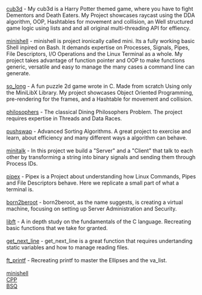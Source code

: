 [cub3d](https://github.com/42rteles-f/cub3d) - My cub3d is a Harry Potter themed game, where you have to fight Dementors and Death Eaters. My Project showcases raycast using the DDA algorithm, OOP, Hashtables for movement and collision, an Well structured game logic using lists and and all original multi-threading API for effiency.<br><br>
[minishell](https://github.com/42rteles-f/minishell) - minishell is project ironically called mini. Its a fully working basic Shell inpired on Bash. It demands expertise on Processes, Signals, Pipes, File Descriptors, I/O Operations and the Linux Terminal as a whole. My project takes advantage of function pointer and OOP to make functions generic, versatile and easy to manage the many cases a command line can generate.<br><br>
[so_long](https://github.com/42rteles-f/so_long) - A fun puzzle 2d game wrote in C. Made from scratch Using only the MiniLibX Library. My project showcases Object Oriented Programming, pre-rendering for the frames, and a Hashtable for movement and collision. <br><br>
[philosophers](https://github.com/42rteles-f/philosophers) - The classical Dining Philosophers Problem. The project requires expertise in Threads and Data Races.<br><br>
[pushswap](https://github.com/42rteles-f/pushswap) - Advanced Sorting Algorithms. A great project to exercise and learn, about efficiency and many different ways a algorithm can behave. <br><br>
[minitalk](https://github.com/42rteles-f/minitalk) - In this project we build a "Server" and a "Client" that talk to each other by transforming a string into binary signals and sending them through Process IDs. <br><br>
[pipex](https://github.com/42rteles-f/pipex) - Pipex is a Project about understanding how Linux Commands, Pipes and File Descriptors behave. Here we replicate a small part of what a terminal is.<br><br>
[born2beroot](https://github.com/42rteles-f/born2beroot) - born2beroot, as the name suggests, is creating a virtual machine, focusing on setting up Server Administration and Security.<br><br>
[libft](https://github.com/42rteles-f/libft) - A in depth study on the fundamentals of the C language. Recreating basic functions that we take for granted.<br><br>
[get_next_line](https://github.com/42rteles-f/get_next_line) - get_next_line is a great function that requires undertanding static variables and how to manage reading files. <br><br>
[ft_printf](https://github.com/42rteles-f/ft_printf) - Recreating printf to master the Ellipses and the va_list. <br><br>
[minishell]() <br>
[CPP]() <br>
[BSQ]() <br>

          
